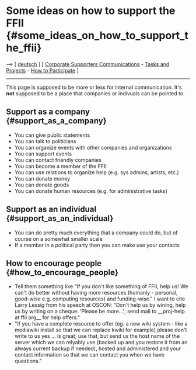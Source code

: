 # Some ideas on how to support the FFII {#some_ideas_on_how_to_support_the_ffii}

\--\> \[ [ deutsch](FFIISupportDe "wikilink") \] \[ [ Corporate
Supporters Communications](SarjiEn "wikilink") - [ Tasks and
Projects](FfiiprojEn "wikilink") - [ How to
Participate](FfiiprojPartEn "wikilink") \]

------------------------------------------------------------------------

This page is supposed to be more or less for internal communication.
It\'s **not** supposed to be a place that companies or indivuals can be
pointed to.

## Support as a company {#support_as_a_company}

-   You can give public statements
-   You can talk to politicians
-   You can organize events with other companies and organizations
-   You can support events
-   You can contact friendly companies
-   You can become a member of the FFII
-   You can use relations to organize help (e.g. sys admins, artists,
    etc.)
-   You can donate money
-   You can donate goods
-   You can donate human resources (e.g. for administrative tasks)

## Support as an individual {#support_as_an_individual}

-   You can do pretty much everything that a company could do, but of
    course on a somewhat smaller scale
-   If a member in a political party then you can make use your contacts

## How to encourage people {#how_to_encourage_people}

-   Tell them something like \"If you don\'t like something of FFII,
    help us! We can\'t do better without having more resources
    (humanly - personal, good-wise e.g. computing resources) and
    funding-wise.\" I want to cite Larry Lessig from his speech at
    OSCON: \"Don\'t help us by wining, help us by writing on a cheque:
    \'Please be more\...\'; send mail to \_\_proj-help at ffii org\_\_
    for help offers.\"
-   \"If you have a complete resource to offer (eg. a new wiki system -
    like a mediawiki install so that we can replace kwiki for example)
    please don\'t write to us yes \... is great, use that, but send us
    the host name of the server which we can relyably use (backed up and
    you restore it from an always current backup if needed), hosted and
    administered and your contact information so that we can contact you
    when we have questions.\"
